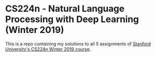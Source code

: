 # CS224n - Natural Language Processing with Deep Learning (Winter 2019)
This is a repo containing my solutions to all 5 assignments of [Stanford University's CS224n Winter 2019 course](http://web.stanford.edu/class/cs224n/index.html#schedule).
